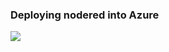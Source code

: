 

### Deploying nodered into Azure

<a href="https://portal.azure.com/#create/Microsoft.Template/uri/https%3A%2F%2Fraw.githubusercontent.com%2Fadnmanai%2Fnode-red-webapp%2Fmaster%2Fwebapp.json%3Ftoken%3D5b177ed6577cb288c3e0826134a44d961f100466" target="_blank"><img src="http://azuredeploy.net/deploybutton.png"/></a>

